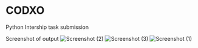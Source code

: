 # CODXO
 Python Intership task submission

Screenshot of output
![Screenshot (2)](https://github.com/akshaygade0609/CODXO/assets/169359908/ff2a49be-8d24-4600-8061-5b25c77cd175)
![Screenshot (3)](https://github.com/akshaygade0609/CODXO/assets/169359908/5a73ce58-b2f7-4ea9-992b-b0f4444c00f5)
![Screenshot (1)](https://github.com/akshaygade0609/CODXO/assets/169359908/c0371d54-7ef6-4342-95c5-9a944ebf0754)



